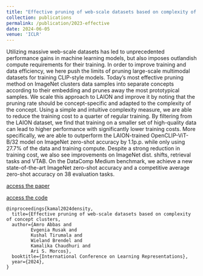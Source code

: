 ```yaml
---
title: "Effective pruning of web-scale datasets based on complexity of concept clusters"
collection: publications
permalink: /publication/2023-effective
date: 2024-06-05
venue: 'ICLR'
---
```

Utilizing massive web-scale datasets has led to unprecedented performance gains in machine learning models, but also imposes outlandish compute requirements for their training. In order to improve training and data efficiency, we here push the limits of pruning large-scale multimodal datasets for training CLIP-style models. Today’s most effective pruning method on ImageNet clusters data samples into separate concepts according to their embedding and prunes away the most prototypical samples. We scale this approach to LAION and improve it by noting that the pruning rate should be concept-specific and adapted to the complexity of the concept. Using a simple and intuitive complexity measure, we are able to reduce the training cost to a quarter of regular training. By filtering from the LAION dataset, we find that training on a smaller set of high-quality data can lead to higher performance with significantly lower training costs. More specifically, we are able to outperform the LAION-trained OpenCLIP-ViT-B/32 model on ImageNet zero-shot accuracy by 1.1p.p. while only using 27.7% of the data and training compute. Despite a strong reduction in training cost, we also see improvements on ImageNet dist. shifts, retrieval tasks and VTAB. On the DataComp Medium benchmark, we achieve a new state-of-the-art ImageNet zero-shot accuracy and a competitive average zero-shot accuracy on 38 evaluation tasks.

[access the paper](https://arxiv.org/abs/2401.04578)

[access the code](https://github.com/amro-kamal/effective_pruning)

```
@inproceedings{kamal2024density,
  title={Effective pruning of web-scale datasets based on complexity of concept clusters,
  author={Amro Abbas and 
         Evgenia Rusak and
         Kushal Tirumala and
         Wieland Brendel and
         Kamalika Chaudhuri and
         Ari S. Morcos},
  booktitle={International Conference on Learning Representations},
  year={2024},
}
```

